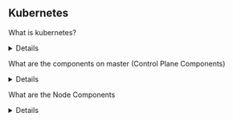 ## Kubernetes

What is kubernetes?

<details>

- open-source

- container-orchestration system for automating computer application deployment, scaling, and management.

- originally designed by Google and is now maintained by the Cloud Native Computing Foundation

</details>


What are the components on master (Control Plane Components)

<details>

[concepts/overview/components](https://kubernetes.io/docs/concepts/overview/components/)

- kube-api-server : exposes the kubernetes api
- etcd : key-value store for the cluster data
- kube-scheduler : watches for newly created Pods with no assigned node, and selects a node for them to run on
- kube-controller-manager : runs controller processes.
- cloud-controller-manager 

</details>

What are the Node Components

<details>

[concepts/overview/components](https://kubernetes.io/docs/concepts/overview/components/)

- kubelet : An agent that runs on each node in the cluster. It makes sure that containers are running in a Pod.
- kube-proxy : kube-proxy is a network proxy that runs on each node in your cluster, implementing part of the Kubernetes Service concept.
- Container runtime : The container runtime is the software that is responsible for running containers.

</details>